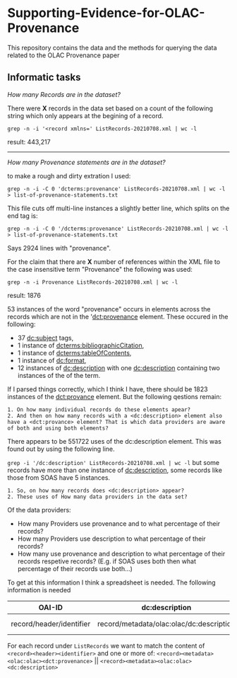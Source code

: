 # Supporting-Evidence-for-OLAC-Provenance
This repository contains the data and the methods for querying the data related to the OLAC Provenance paper


## Informatic tasks

_How many Records are in the dataset?_

There were **X** records in the data set based on a count of the following string which only appears at the begining of a record.

`grep -n -i '<record xmlns=' ListRecords-20210708.xml | wc -l`

result: 443,217

<hr>

_How many Provenance statements are in the dataset?_

to make a rough and dirty extration I used:

`grep -n -i -C 0 'dcterms:provenance' ListRecords-20210708.xml | wc -l > list-of-provenance-statements.txt`

This file cuts off multi-line instances a slightly better line, which splits on the end tag is:

`grep -n -i -C 0 '/dcterms:provenance' ListRecords-20210708.xml | wc -l > list-of-provenance-statements.txt` 

Says 2924 lines with "provenance".


For the claim that there are **X** number of references within the XML file to the case insensitive term "Provenance" the following was used: 

`grep -n -i Provenance ListRecords-20210708.xml | wc -l`

result: 1876

53 instances of the word "provenance" occurs in elements across the records which are not in the '<dct:provenance> element. These occured in the following:

* 37 <dc:subject> tags,
* 1 instance of <dcterms:bibliographicCitation>,
* 1 instance of <dcterms:tableOfContents>,
* 1 instance of <dc:format>,
* 12 instances of <dc:description> with one <dc:description> containing two instances of the of the term.


If I parsed things correctly, which I think I have, there should be 1823 instances of the <dct:provance> element. But the following qestions remain:

	1. On how many individual records do these elements apear?
	2. And then on how many records with a <dc:description> element also have a <dct:provance> element? That is which data providers are aware of both and using both elements?

There appears to be 551722 uses of the dc:description element. This was found out by using the following line.

`grep -i '/dc:description' ListRecords-20210708.xml | wc -l`
but some records have more than one instance of <dc:description>, some records like those from SOAS have 5 instances.

	1. So, on how many records does <dc:description> appear?
	2. These uses of How many data providers in the data set?

Of the data providers: 

* How many Providers use provenance and to what percentage of their records?
* How many Providers use description to what percentage of their records?
* How many use provenance and description to what percentage of their records respetive records? (E.g. if SOAS uses both then what percentage of their records use both...)

To get at this information I think a spreadsheet is needed.
The following information is needed 

OAI-ID | dc:description | dct:provenance | other tag
---|---|---|---
record/header/identifier|record/metadata/olac:olac/dc:description|record/metadata/olac:olac/dct:provenance|record/metadata/olac:olac/dc*(provenance)

For each record under `ListRecords` we want to match the content of `<record><header><identifier>` and one or more of: `<record><metadata><olac:olac><dct:provenance>` || `<record><metadata><olac:olac><dc:description>`


